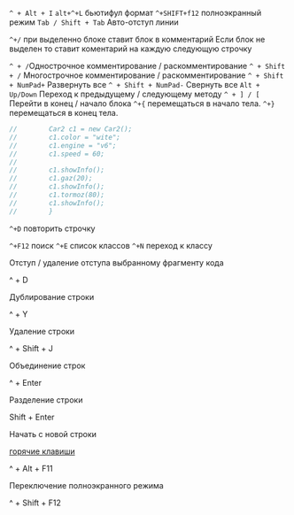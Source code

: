 
`^ + Alt + I`
`alt+^+L` бьютифул формат
`^+SHIFT+f12` полноэкранный режим
`Tab / Shift + Tab` Авто-отступ линии

`^+/`  при выделенно блоке ставит блок в комментарий
Если блок не выделен то ставит коментарий на каждую следующую строчку

`^ + /`Однострочное комментирование / раскомментирование
`^ + Shift + /` Многострочное комментирование / раскомментирование
`^ + Shift + NumPad+` Развернуть все
`^ + Shift + NumPad-`  Свернуть все
`Alt + Up/Down` Переход к предыдущему / следующему методу
`^ + ] / [`  Перейти в конец / начало блока
`^+{`  перемещаться в начало  тела.
`^+}`  перемещаться в конец  тела.


```java
//        Car2 c1 = new Car2();  
//        c1.color = "wite";  
//        c1.engine = "v6";  
//        c1.speed = 60;  
//  
//        c1.showInfo();  
//        c1.gaz(20);  
//        c1.showInfo();  
//        c1.tormoz(80);  
//        c1.showInfo();  
//        }
```





`^+D` повторить строчку

`^+F12` поиск 
`^+E` список классов
`^+N` переход к классу




Отступ / удаление отступа выбранному фрагменту кода

^ + D

Дублирование строки

^ + Y

Удаление строки

^ + Shift + J

Объединение строк

^ + Enter

Разделение строки

Shift + Enter

Начать с новой строки




[горячие клавиши](https://maxensdeveloper.wordpress.com/2016/11/06/intellij_hotkeys/)


^ + Alt + F11

Переключение полноэкранного режима

^ + Shift + F12

